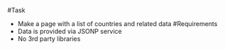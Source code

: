 #Task
* Make a page with a list of countries and related data
#Requirements
* Data is provided via JSONP service
* No 3rd party libraries
